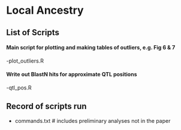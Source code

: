 # Local Ancestry
## List of Scripts
#### Main script for plotting and making tables of outliers, e.g. Fig 6 & 7
-plot_outliers.R
#### Write out BlastN hits for approximate QTL positions
-qtl_pos.R

## Record of scripts run
- commands.txt # includes preliminary analyses not in the paper
